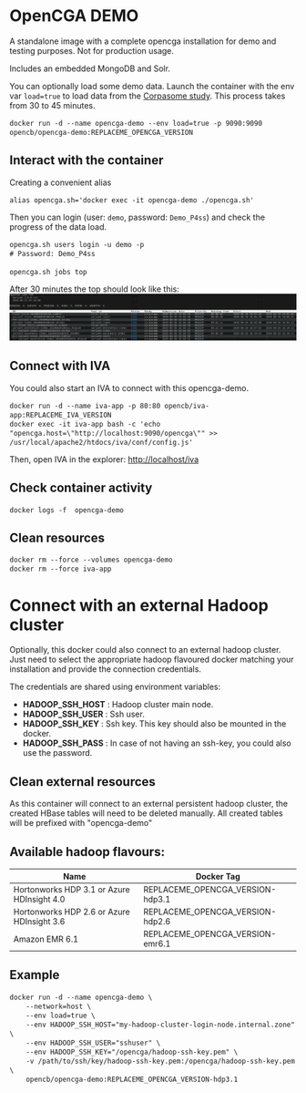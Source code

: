 # OpenCGA DEMO

A standalone image with a complete opencga installation for demo and testing purposes.
Not for production usage.

Includes an embedded MongoDB and Solr.

You can optionally load some demo data. Launch the container with the env var `load=true` to load data from the [Corpasome study](https://figshare.com/articles/Corpasome/693052). This process takes from 30 to 45 minutes.

```
docker run -d --name opencga-demo --env load=true -p 9090:9090 opencb/opencga-demo:REPLACEME_OPENCGA_VERSION
```


## Interact with the container
Creating a convenient alias
```
alias opencga.sh='docker exec -it opencga-demo ./opencga.sh'
```

Then you can login (user: `demo`, password: `Demo_P4ss`) and check the progress of the data load.
```
opencga.sh users login -u demo -p
# Password: Demo_P4ss

opencga.sh jobs top
```

After 30 minutes the top should look like this:
![](img/jobs_top.png)

## Connect with IVA
You could also start an IVA to connect with this opencga-demo.

```
docker run -d --name iva-app -p 80:80 opencb/iva-app:REPLACEME_IVA_VERSION
docker exec -it iva-app bash -c 'echo "opencga.host=\"http://localhost:9090/opencga\"" >> /usr/local/apache2/htdocs/iva/conf/config.js'
```

Then, open IVA in the explorer:
[http://localhost/iva](http://localhost/iva)


## Check container activity
```
docker logs -f  opencga-demo
```

## Clean resources
```
docker rm --force --volumes opencga-demo
docker rm --force iva-app
```


# Connect with an external Hadoop cluster

Optionally, this docker could also connect to an external hadoop cluster. Just need to select the appropriate hadoop flavoured docker matching your installation and provide the connection credentials.

The credentials are shared using environment variables:

- **HADOOP_SSH_HOST** : Hadoop cluster main node.   
- **HADOOP_SSH_USER** : Ssh user.
- **HADOOP_SSH_KEY** : Ssh key. This key should also be mounted in the docker.
- **HADOOP_SSH_PASS** : In case of not having an ssh-key, you could also use the password.

## Clean external resources
As this container will connect to an external persistent hadoop cluster, the created HBase tables will need to be deleted manually. All created tables will be prefixed with "opencga-demo"

## Available hadoop flavours:

| Name                                       | Docker Tag                       |
|--------------------------------------------|----------------------------------|
| Hortonworks HDP 3.1 or Azure HDInsight 4.0 | REPLACEME_OPENCGA_VERSION-hdp3.1 |
| Hortonworks HDP 2.6 or Azure HDInsight 3.6 | REPLACEME_OPENCGA_VERSION-hdp2.6 |
| Amazon EMR 6.1                             | REPLACEME_OPENCGA_VERSION-emr6.1 |


## Example
```shell script
docker run -d --name opencga-demo \
    --network=host \
    --env load=true \
    --env HADOOP_SSH_HOST="my-hadoop-cluster-login-node.internal.zone" \
    --env HADOOP_SSH_USER="sshuser" \
    --env HADOOP_SSH_KEY="/opencga/hadoop-ssh-key.pem" \
    -v /path/to/ssh/key/hadoop-ssh-key.pem:/opencga/hadoop-ssh-key.pem \
    opencb/opencga-demo:REPLACEME_OPENCGA_VERSION-hdp3.1
```